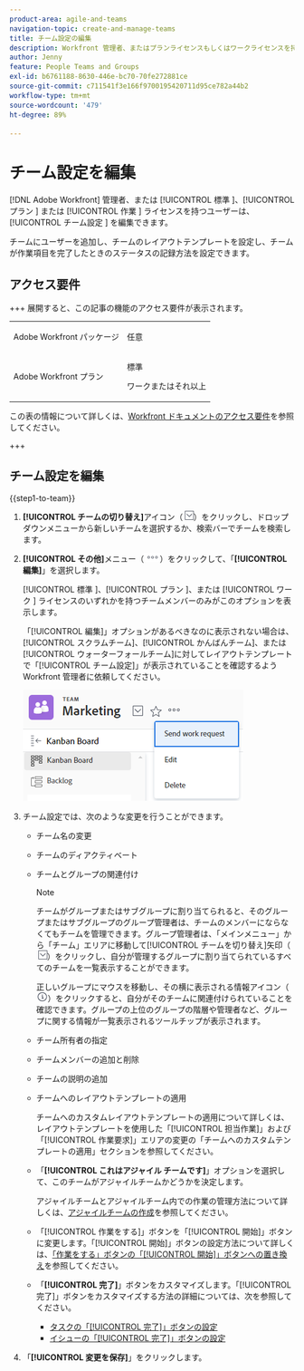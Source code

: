 ```yaml
---
product-area: agile-and-teams
navigation-topic: create-and-manage-teams
title: チーム設定の編集
description: Workfront 管理者、またはプランライセンスもしくはワークライセンスを持つユーザーは、チーム設定を編集できます。
author: Jenny
feature: People Teams and Groups
exl-id: b6761188-8630-446e-bc70-70fe272881ce
source-git-commit: c711541f3e166f9700195420711d95ce782a44b2
workflow-type: tm+mt
source-wordcount: '479'
ht-degree: 89%

---
```


# チーム設定を編集

[!DNL Adobe Workfront] 管理者、または [!UICONTROL  標準 ]、[!UICONTROL  プラン ] または [!UICONTROL  作業 ] ライセンスを持つユーザーは、[!UICONTROL  チーム設定 ] を編集できます。

チームにユーザーを追加し、チームのレイアウトテンプレートを設定し、チームが作業項目を完了したときのステータスの記録方法を設定できます。

## アクセス要件

+++ 展開すると、この記事の機能のアクセス要件が表示されます。

<table style="table-layout:auto"> 
 <col> 
 <col> 
 <tbody> 
  <tr data-mc-conditions=""> 
   <td role="rowheader"> <p>Adobe Workfront パッケージ</p> </td> 
   <td>任意</td> 
  </tr> 
  <tr> 
   <td role="rowheader">Adobe Workfront プラン</td> 
   <td>
   <p>標準</p>
   <p>ワークまたはそれ以上</p></td>
  </tr> 
 </tbody> 
</table>

この表の情報について詳しくは、[Workfront ドキュメントのアクセス要件](/help/quicksilver/administration-and-setup/add-users/access-levels-and-object-permissions/access-level-requirements-in-documentation.md)を参照してください。

+++

## チーム設定を編集

{{step1-to-team}}

1. **[!UICONTROL チームの切り替え]**&#x200B;アイコン（![チームの切り替えアイコン](assets/switch-team-icon.png)）をクリックし、ドロップダウンメニューから新しいチームを選択するか、検索バーでチームを検索します。

1. **[!UICONTROL その他]**&#x200B;メニュー（![](assets/more-icon.png)）をクリックして、「**[!UICONTROL 編集]**」を選択します。

   [!UICONTROL  標準 ]、[!UICONTROL  プラン ]、または [!UICONTROL  ワーク ] ライセンスのいずれかを持つチームメンバーのみがこのオプションを表示します。

   「[!UICONTROL 編集]」オプションがあるべきなのに表示されない場合は、[!UICONTROL スクラムチーム]、[!UICONTROL かんばんチーム]、または[!UICONTROL ウォーターフォールチーム]に対してレイアウトテンプレートで「[!UICONTROL チーム設定]」が表示されていることを確認するよう Workfront 管理者に依頼してください。

   ![](assets/edit-team-settings.png)

1. チーム設定では、次のような変更を行うことができます。

   * チーム名の変更
   * チームのディアクティベート
   * チームとグループの関連付け

     >[!NOTE]
     >
     >チームがグループまたはサブグループに割り当てられると、そのグループまたはサブグループのグループ管理者は、チームのメンバーにならなくてもチームを管理できます。グループ管理者は、「メインメニュー」から「チーム」エリアに移動して[!UICONTROL チームを切り替え]矢印（![チームを切り替えアイコン](assets/switch-team-icon.png)）をクリックし、自分が管理するグループに割り当てられているすべてのチームを一覧表示することができます。

     正しいグループにマウスを移動し、その横に表示される情報アイコン（![](assets/info-icon.png)）をクリックすると、自分がそのチームに関連付けられていることを確認できます。グループの上位のグループの階層や管理者など、グループに関する情報が一覧表示されるツールチップが表示されます。

   * チーム所有者の指定
   * チームメンバーの追加と削除
   * チームの説明の追加
   * チームへのレイアウトテンプレートの適用

     チームへのカスタムレイアウトテンプレートの適用について詳しくは、レイアウトテンプレートを使用した「[!UICONTROL 担当作業]」および「[!UICONTROL 作業要求]」エリアの変更の「チームへのカスタムテンプレートの適用」セクションを参照してください。

   * 「**[!UICONTROL これはアジャイル チームです]**」オプションを選択して、このチームがアジャイルチームかどうかを決定します。

     アジャイルチームとアジャイルチーム内での作業の管理方法について詳しくは、[アジャイルチームの作成](../../agile/get-started-with-agile-in-workfront/create-an-agile-team.md)を参照してください。

   * 「[!UICONTROL 作業をする]」ボタンを「[!UICONTROL 開始]」ボタンに変更します。「[!UICONTROL 開始]」ボタンの設定方法について詳しくは、[「作業をする」ボタンの「[!UICONTROL 開始]」ボタンへの置き換え](../../people-teams-and-groups/create-and-manage-teams/work-on-it-button-to-start-button.md)を参照してください。
   * 「**[!UICONTROL 完了]**」ボタンをカスタマイズします。「[!UICONTROL 完了]」ボタンをカスタマイズする方法の詳細については、次を参照してください。

      * [タスクの「[!UICONTROL 完了]」ボタンの設定](../../people-teams-and-groups/create-and-manage-teams/configure-the-done-button-for-tasks.md)
      * [イシューの「[!UICONTROL 完了]」ボタンの設定](../../people-teams-and-groups/create-and-manage-teams/configure-the-done-button-for-issues.md)

1. 「**[!UICONTROL 変更を保存]**」をクリックします。
